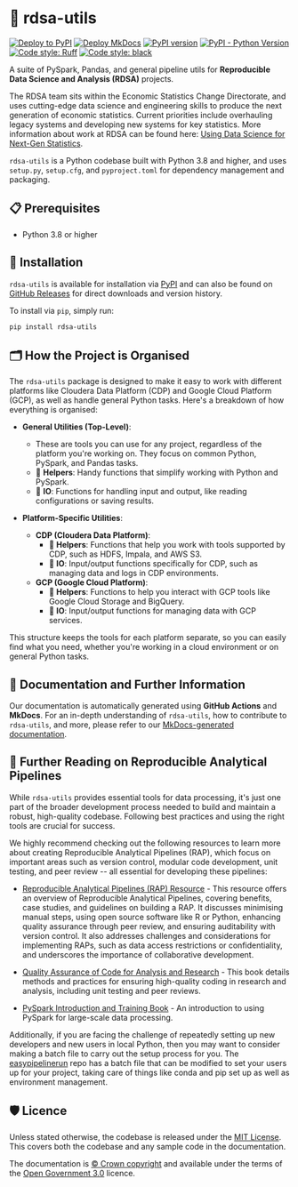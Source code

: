 # 🧰 rdsa-utils 

[![Deploy to PyPI](https://github.com/ONSdigital/rdsa-utils/actions/workflows/deploy_pypi.yaml/badge.svg?branch=main)](https://github.com/ONSdigital/rdsa-utils/actions/workflows/deploy_pypi.yaml)
[![Deploy MkDocs](https://github.com/ONSdigital/rdsa-utils/actions/workflows/deploy_mkdocs.yaml/badge.svg?branch=main)](https://github.com/ONSdigital/rdsa-utils/actions/workflows/deploy_mkdocs.yaml)
[![PyPI version](https://badge.fury.io/py/rdsa-utils.svg)](https://pypi.org/project/rdsa-utils/)
[![PyPI - Python Version](https://img.shields.io/pypi/pyversions/rdsa-utils.svg)](#)
[![Code style: Ruff](https://img.shields.io/endpoint?url=https://raw.githubusercontent.com/astral-sh/ruff/main/assets/badge/v2.json)](https://github.com/astral-sh/ruff)
[![Code style: black](https://img.shields.io/badge/code%20style-black-000000.svg)](https://github.com/psf/black)


A suite of PySpark, Pandas, and general pipeline utils for **Reproducible Data Science and Analysis (RDSA)** projects.

The RDSA team sits within the Economic Statistics Change Directorate, and uses cutting-edge data science and engineering skills to produce the next generation of economic statistics. Current priorities include overhauling legacy systems and developing new systems for key statistics. More information about work at RDSA can be found here: [Using Data Science for Next-Gen Statistics](https://dataingovernment.blog.gov.uk/2023/02/14/using-data-science-for-next-gen-statistics/).

`rdsa-utils` is a Python codebase built with Python 3.8 and higher, and uses `setup.py`, `setup.cfg`, and `pyproject.toml` for dependency management and packaging.

## 📋 Prerequisites 

- Python 3.8 or higher

## 💾 Installation 

`rdsa-utils` is available for installation via [PyPI](https://pypi.org/project/rdsa-utils/) and can also be found on [GitHub Releases](https://github.com/ONSdigital/rdsa-utils/releases) for direct downloads and version history.

To install via `pip`, simply run:

```bash
pip install rdsa-utils
```

## 🗂️ How the Project is Organised

The `rdsa-utils` package is designed to make it easy to work with different platforms like Cloudera Data Platform (CDP) and Google Cloud Platform (GCP), as well as handle general Python tasks. Here's a breakdown of how everything is organised:

- **General Utilities (Top-Level)**:
  - These are tools you can use for any project, regardless of the platform you're working on. They focus on common Python, PySpark, and Pandas tasks.
  - 📂 **Helpers**: Handy functions that simplify working with Python and PySpark.
  - 📂 **IO**: Functions for handling input and output, like reading configurations or saving results.

- **Platform-Specific Utilities**:
  - **CDP (Cloudera Data Platform)**:
    - 📂 **Helpers**: Functions that help you work with tools supported by CDP, such as HDFS, Impala, and AWS S3.
    - 📂 **IO**: Input/output functions specifically for CDP, such as managing data and logs in CDP environments.
  - **GCP (Google Cloud Platform)**:
    - 📂 **Helpers**: Functions to help you interact with GCP tools like Google Cloud Storage and BigQuery.
    - 📂 **IO**: Input/output functions for managing data with GCP services.

This structure keeps the tools for each platform separate, so you can easily find what you need, whether you're working in a cloud environment or on general Python tasks.

## 📖 Documentation and Further Information 

Our documentation is automatically generated using **GitHub Actions** and **MkDocs**. For an in-depth understanding of `rdsa-utils`, how to contribute to `rdsa-utils`, and more, please refer to our [MkDocs-generated documentation](https://onsdigital.github.io/rdsa-utils/).

## 📘 Further Reading on Reproducible Analytical Pipelines

While `rdsa-utils` provides essential tools for data processing, it's just one part of the broader development process needed to build and maintain a robust, high-quality codebase. Following best practices and using the right tools are crucial for success.

We highly recommend checking out the following resources to learn more about creating Reproducible Analytical Pipelines (RAP), which focus on important areas such as version control, modular code development, unit testing, and peer review -- all essential for developing these pipelines:

- [Reproducible Analytical Pipelines (RAP) Resource](https://analysisfunction.civilservice.gov.uk/support/reproducible-analytical-pipelines/) - This resource offers an overview of Reproducible Analytical Pipelines, covering benefits, case studies, and guidelines on building a RAP. It discusses minimising manual steps, using open source software like R or Python, enhancing quality assurance through peer review, and ensuring auditability with version control. It also addresses challenges and considerations for implementing RAPs, such as data access restrictions or confidentiality, and underscores the importance of collaborative development.

- [Quality Assurance of Code for Analysis and Research](https://best-practice-and-impact.github.io/qa-of-code-guidance/intro.html) - This book details methods and practices for ensuring high-quality coding in research and analysis, including unit testing and peer reviews.

- [PySpark Introduction and Training Book](https://best-practice-and-impact.github.io/ons-spark/intro.html) - An introduction to using PySpark for large-scale data processing.

Additionally, if you are facing the challenge of repeatedly setting up new developers and new users in local Python, then you may want to consider making a batch file to carry out the setup process for you. The [easypipelinerun](https://github.com/ONSdigital/easy_pipeline_run/) repo has a batch file that can be modified to set your users up for your project, taking care of things like conda and pip set up as well as environment management.  

## 🛡️ Licence

Unless stated otherwise, the codebase is released under the [MIT License][mit].
This covers both the codebase and any sample code in the documentation.

The documentation is [© Crown copyright][copyright] and available under the terms of the [Open Government 3.0][ogl] licence.

[mit]: LICENSE
[copyright]: http://www.nationalarchives.gov.uk/information-management/re-using-public-sector-information/uk-government-licensing-framework/crown-copyright/
[ogl]: http://www.nationalarchives.gov.uk/doc/open-government-licence/version/3/
